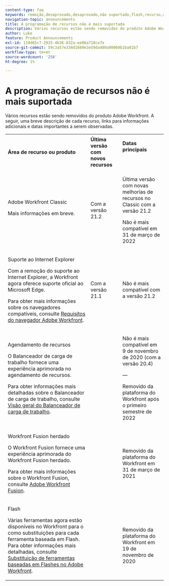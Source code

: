 ```yaml
---
content-type: faq
keywords: remoção,desaprovado,desaprovado,não suportado,flash,recurso,agendamento
navigation-topic: announcements
title: A programação de recursos não é mais suportada
description: Vários recursos estão sendo removidos do produto Adobe Workfront. A seguir, uma breve descrição de cada recurso, links para informações adicionais e datas importantes a serem observadas.
author: Luke
feature: Product Announcements
exl-id: 119d65c7-2925-4b36-832a-ee06a718ce7e
source-git-commit: 59c3a57e334d1660e3e59da480a90060b1ba81b7
workflow-type: tm+mt
source-wordcount: '258'
ht-degree: 1%

---
```


# A programação de recursos não é mais suportada

Vários recursos estão sendo removidos do produto Adobe Workfront. A seguir, uma breve descrição de cada recurso, links para informações adicionais e datas importantes a serem observadas.

<table style="table-layout:auto"> 
 <col> 
 <col data-mc-conditions=""> 
 <col> 
 <tbody> 
  <tr> 
   <td><b>Área de recurso ou produto</b></td> 
   <td><strong>Última versão com novos recursos</strong> </td> 
   <td> <p rowspan="2"><strong>Datas principais</strong> </p> <p rowspan="2"> </p> </td> 
  </tr> 
  <tr data-mc-conditions=""> 
   <td>Adobe Workfront Classic <p style="font-weight: normal;">Mais informações em breve.</p> </td> 
   <td>Com a versão 21.2</td> 
   <td> <p>Última versão com novas melhorias de recursos no Classic com a versão 21.2</p> <p>Não é mais compatível em 31 de março de 2022</p> </td> 
  </tr> 
  <tr data-mc-conditions=""> 
   <td> <p>Suporte ao Internet Explorer</p> <p>Com a remoção do suporte ao Internet Explorer, a Workfront agora oferece suporte oficial ao Microsoft Edge. </p> <p>Para obter mais informações sobre os navegadores compatíveis, consulte <a href="../../workfront-basics/workfront-browser-requirements.md" class="MCXref xref">Requisitos do navegador Adobe Workfront</a>.</p> </td> 
   <td>Com a versão 21.1</td> 
   <td>Não é mais compatível com a versão 21.2</td> 
  </tr> 
  <tr> 
   <td> <p>Agendamento de recursos</p> <p>O Balanceador de carga de trabalho fornece uma experiência aprimorada no agendamento de recursos.</p> <p>Para obter informações mais detalhadas sobre o Balanceador de carga de trabalho, consulte <a href="../../resource-mgmt/workload-balancer/overview-workload-balancer.md">Visão geral do Balanceador de carga de trabalho</a>.</p> </td> 
   <td> </td> 
   <td> <p>Não é mais compatível em 9 de novembro de 2020 (com a versão 20.4)</p> <p>—</p> <p>Removido da plataforma do Workfront após o primeiro semestre de 2022</p> </td> 
  </tr> 
  <tr> 
   <td> <p>Workfront Fusion herdado</p> <p>O Workfront Fusion fornece uma experiência aprimorada do Workfront Fusion herdado.</p> <p>Para obter mais informações sobre o Workfront Fusion, consulte <a href="../../workfront-fusion/workfront-fusion-2.md" class="MCXref xref">Adobe Workfront Fusion</a>.</p> </td> 
   <td> </td> 
   <td>Removido da plataforma do Workfront em 31 de março de 2021</td> 
  </tr> 
  <tr> 
   <td> <p>Flash</p> <p>Várias ferramentas agora estão disponíveis no Workfront para o como substituições para cada ferramenta baseada em Flash. Para obter informações mais detalhadas, consulte <a href="../../product-announcements/announcements/announcement-archive/replace-flash-tools.md" class="MCXref xref">Substituição de ferramentas baseadas em Flashes no Adobe Workfront</a>.</p> </td> 
   <td> </td> 
   <td> <p> </p> <p>Removido da plataforma do Workfront em 19 de novembro de 2020</p> </td> 
  </tr> <!--
   <tr data-mc-conditions="QuicksilverOrClassic.Draft mode"> 
    <td> <p>Enhanced Authentication 1.0</p> <p>The method of migrating to the new Enhanced Authentication 2.0 depends on whether you are using Legacy Authentication or Enhanced Authentication 1.0. For more information, see <a href="../../administration-and-setup/manage-workfront/security/get-started-enhanced-authentication.md" class="MCXref xref">Enhanced Authentication overview</a>.</p> </td> 
    <td>&nbsp;</td> 
    <td>2021</td> 
   </tr>
  --> <!--
   <tr data-mc-conditions="QuicksilverOrClassic.Draft mode"> 
    <td> <p>Allowlist updates </p> <!--
      <p data-mc-conditions="QuicksilverOrClassic.Draft mode">Split</p>
     --> <!--
      <p data-mc-conditions="QuicksilverOrClassic.Draft mode">Email Service updated (MailGun)</p>
     --> </td>

</tr>

</tbody> 
</table>
